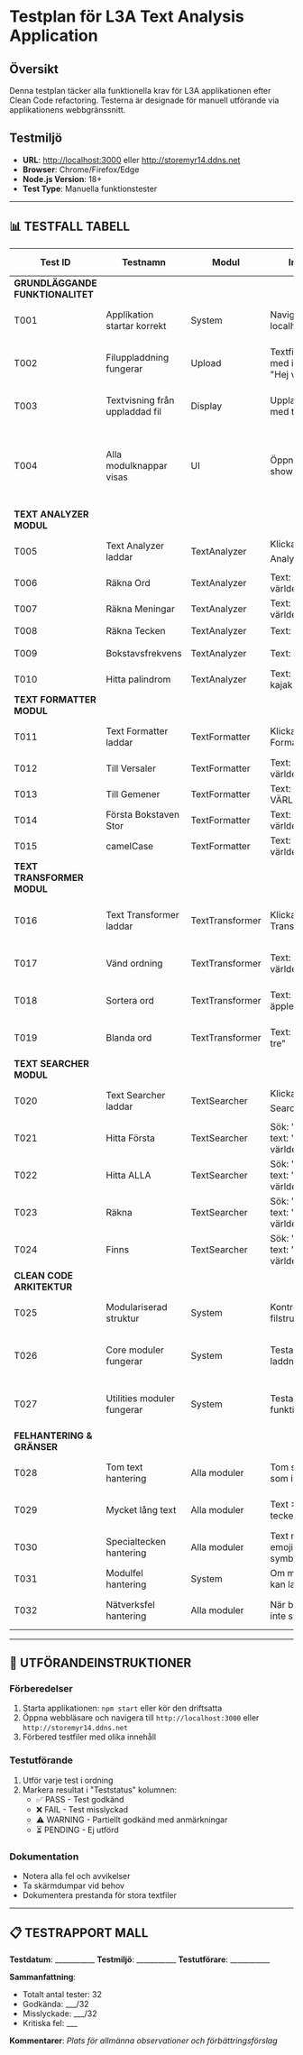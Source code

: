 # Testplan för L3A Text Analysis Application

## Översikt

Denna testplan täcker alla funktionella krav för L3A applikationen efter Clean Code refactoring. Testerna är designade för manuell utförande via applikationens webbgränssnitt.

## Testmiljö

- **URL**: <http://localhost:3000> eller <http://storemyr14.ddns.net>
- **Browser**: Chrome/Firefox/Edge
- **Node.js Version**: 18+
- **Test Type**: Manuella funktionstester

---

## 📊 TESTFALL TABELL

| Test ID | Testnamn | Modul | Indata | Förväntat Utfall | Teststatus |
|---------|----------|--------|---------|------------------|------------|
| **GRUNDLÄGGANDE FUNKTIONALITET** | | | | | |
| T001 | Applikation startar korrekt | System | Navigera till localhost:3000 | Startsida visas med upload-funktionalitet | ⏳ |
| T002 | Filuppladdning fungerar | Upload | Textfil (.txt) med innehåll "Hej världen" | Filen laddas upp och innehållet visas | ⏳ |
| T003 | Textvisning från uppladdad fil | Display | Uppladdad fil med text | Text visas i scrollbar-område | ⏳ |
| T004 | Alla modulknappar visas | UI | Öppna showFile-sida | 4 modulknappar visas (Analyzer, Formatter, Transformer, Searcher) | ⏳ |
| **TEXT ANALYZER MODUL** | | | | | |
| T005 | Text Analyzer laddar | TextAnalyzer | Klicka "📊 Text Analyzer" | Text Analyzer gränssnitt visas | ⏳ |
| T006 | Räkna Ord | TextAnalyzer | Text: "Hej hej världen" | Antal ord: 3 | ⏳ |
| T007 | Räkna Meningar | TextAnalyzer | Text: "Hej. Hej världen!" | Antal meningar: 2 | ⏳ |
| T008 | Räkna Tecken | TextAnalyzer | Text: "Hej!" | Antal tecken: 4 | ⏳ |
| T009 | Bokstavsfrekvens | TextAnalyzer | Text: "aabbb" | Frekvens: a:2, b:3 | ⏳ |
| T010 | Hitta palindrom | TextAnalyzer | Text: "anna kajak bil" | Palindrom: anna, kajak | ⏳ |
| **TEXT FORMATTER MODUL** | | | | | |
| T011 | Text Formatter laddar | TextFormatter | Klicka "🎨 Text Formatter" | Text Formatter gränssnitt visas | ⏳ |
| T012 | Till Versaler | TextFormatter | Text: "hej världen" | "HEJ VÄRLDEN" | ⏳ |
| T013 | Till Gemener | TextFormatter | Text: "HEJ VÄRLDEN" | "hej världen" | ⏳ |
| T014 | Första Bokstaven Stor | TextFormatter | Text: "hej världen" | "Hej Världen" | ⏳ |
| T015 | camelCase | TextFormatter | Text: "hej världen" | "hejVärlden" | ⏳ |
| **TEXT TRANSFORMER MODUL** | | | | | |
| T016 | Text Transformer laddar | TextTransformer | Klicka "🔄 Text Transformer" | Text Transformer gränssnitt visas | ⏳ |
| T017 | Vänd ordning | TextTransformer | Text: "Hej världen" | Transformerat till "världen Hej" | ⏳ |
| T018 | Sortera ord | TextTransformer | Text: "banan äpple citron" | Transformerat till "äpple banan citron" | ⏳ |
| T019 | Blanda ord | TextTransformer | Text: "ett två tre" | Orden visas i slumpmässig ordning | ⏳ |
| **TEXT SEARCHER MODUL** | | | | | |
| T020 | Text Searcher laddar | TextSearcher | Klicka "🔍 Text Searcher" | Text Searcher gränssnitt visas | ⏳ |
| T021 | Hitta Första | TextSearcher | Sök: "hej" i text: "hej hej världen" | Första "hej" markeras | ⏳ |
| T022 | Hitta ALLA | TextSearcher | Sök: "hej" i text: "hej hej världen" | Alla "hej" markeras | ⏳ |
| T023 | Räkna | TextSearcher | Sök: "hej" i text: "hej hej världen" | Antal träffar: 2 | ⏳ |
| T024 | Finns | TextSearcher | Sök: "hej" i text: "hej världen" | Returnerar true om "hej" finns, annars false | ⏳ |
| **CLEAN CODE ARKITEKTUR** | | | | | |
| T025 | Modulariserad struktur | System | Kontrollera filstruktur | Alla moduler under 150 rader | ⏳ |
| T026 | Core moduler fungerar | System | Testa modul-laddning | module-loader och ui-renderer fungerar | ⏳ |
| T027 | Utilities moduler fungerar | System | Testa utility funktioner | dom-helpers, display-helpers fungerar | ⏳ |
| **FELHANTERING & GRÄNSER** | | | | | |
| T028 | Tom text hantering | Alla moduler | Tom sträng som input | Lämpligt felmeddelande eller hantering | ⏳ |
| T029 | Mycket lång text | Alla moduler | Text >10,000 tecken | Prestanda acceptabel, inga krascher | ⏳ |
| T030 | Specialtecken hantering | Alla moduler | Text med åäö, emojis, symboler | Korrekt hantering av Unicode | ⏳ |
| T031 | Modulfel hantering | System | Om modul inte kan laddas | Felmeddelande visas | ⏳ |
| T032 | Nätverksfel hantering | Alla moduler | När backend inte svarar | Timeout-hantering och felmeddelande | ⏳ |

---

## 🚀 UTFÖRANDEINSTRUKTIONER

### Förberedelser

1. Starta applikationen: `npm start` eller kör den driftsatta
2. Öppna webbläsare och navigera till `http://localhost:3000` eller `http://storemyr14.ddns.net`
3. Förbered testfiler med olika innehåll

### Testutförande

1. Utför varje test i ordning
2. Markera resultat i "Teststatus" kolumnen:
   - ✅ PASS - Test godkänd
   - ❌ FAIL - Test misslyckad  
   - ⚠️ WARNING - Partiellt godkänd med anmärkningar
   - ⏳ PENDING - Ej utförd

### Dokumentation

- Notera alla fel och avvikelser
- Ta skärmdumpar vid behov
- Dokumentera prestanda för stora textfiler

---

## 📋 TESTRAPPORT MALL

**Testdatum**: ___________
**Testmiljö**: ___________
**Testutförare**: ___________

**Sammanfattning**:

- Totalt antal tester: 32
- Godkända: ___/32
- Misslyckade: ___/32
- Kritiska fel: ___

**Kommentarer**:
_Plats för allmänna observationer och förbättringsförslag_
